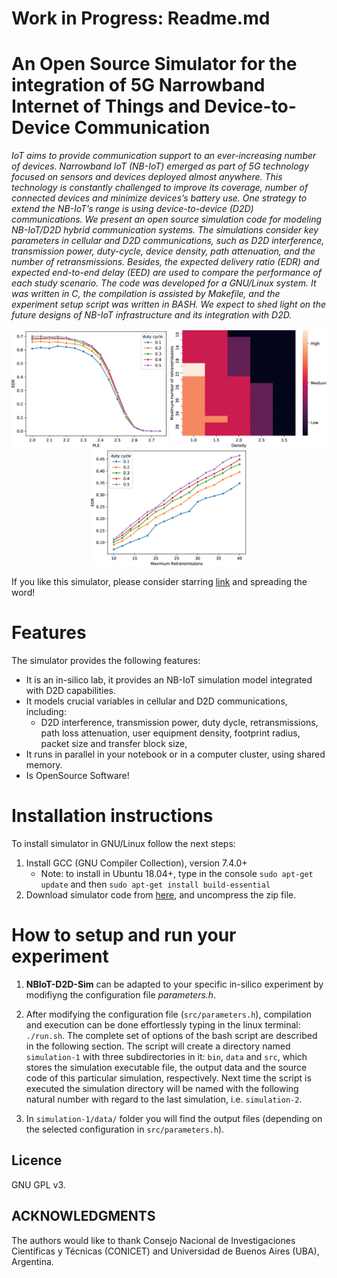 # Work in Progress: Readme.md

# An Open Source Simulator for the integration of 5G Narrowband Internet of Things and Device-to-Device Communication

_IoT aims to provide communication support to an ever-increasing number of devices. Narrowband IoT (NB-IoT) emerged as part of 5G technology focused on sensors and devices deployed almost anywhere. This technology is constantly challenged to improve its coverage, number of connected devices and minimize devices’s battery use. One strategy to extend the NB-IoT’s range is using device-to-device (D2D) communications. 
We present an open source simulation code for modeling NB-IoT/D2D hybrid communication systems. 
The simulations consider key parameters in cellular and D2D communications, such as D2D interference, transmission power, duty-cycle, device density, path attenuation, and the number of retransmissions. 
Besides, the expected delivery ratio (EDR) and expected end-to-end delay (EED) are used to compare the performance of each study scenario.
The code was developed for a GNU/Linux system. It was written in C, the compilation is assisted by Makefile, and the experiment setup script was written in BASH.
We expect to shed light on the future designs of NB-IoT infrastructure and its integration with D2D._

<p align="center">
<img aling="center" src="suburban_edr_alpha.jpg" alt="Impact of PLE increment in the EDR and EED with different duty cycles in urban and suburban scenarios" width="250"/>
<img aling="center" src="suburban_qos_medium_d05.jpg" alt="The impact of out-of-coverage UE density and the maximum number of retransmissions on EDR and EED, for suburban scenario" width="250"/>
<img aling="center" src="urban_edr_tau.jpg" alt="Impact of maximum number of retransmissions in the EDR and EED for different duty cycles in urban scenario." width="250"/>
</p>

If you like this simulator, please consider starring [link]( "https://github.com/LICAR-UBA/NBIoT-D2D-Sim") and spreading the word!


# Features

The simulator provides the following features:

- It is an in-silico lab, it provides an NB-IoT simulation model integrated with D2D capabilities. 
- It models crucial variables in cellular and D2D communications, including:
    - D2D interference, transmission power, duty dycle, retransmissions, path loss attenuation, user equipment density, footprint radius, packet size and transfer block size,   
- It runs in parallel in your notebook or in a computer cluster, using shared memory.
- Is OpenSource Software! 
   
  
# Installation instructions

To install simulator in GNU/Linux follow the next steps:

1. Install GCC (GNU Compiler Collection), version 7.4.0+
    - Note: to install in Ubuntu 18.04+, type in the console ```sudo apt-get update``` and then ```sudo apt-get install build-essential```
2. Download simulator code from [here](https://github.com/LICAR-UBA/NBIoT-D2D-Sim/archive/master.zip "NBIoT-D2D-Sim code"), and uncompress the zip file.


# How to setup and run your experiment

1. **NBIoT-D2D-Sim** can be adapted to your specific in-silico experiment by modifiyng the configuration file *parameters.h*.
  
2. After modifying the configuration file (```src/parameters.h```), compilation and execution can be done effortlessly typing in the linux terminal: ```./run.sh```. The complete set of options of the bash script are described in the following section. The script will create a directory named ```simulation-1``` with three subdirectories in it: ```bin```, ```data``` and ```src```, which stores the simulation executable file, the output data and the source code of this particular simulation, respectively. Next time the script is executed the simulation directory will be named with the following natural number with regard to the last simulation, i.e. ```simulation-2```.
  
3. In ```simulation-1/data/``` folder you will find the output files (depending on the selected configuration in ```src/parameters.h```).


## Licence

GNU GPL v3.


## ACKNOWLEDGMENTS

The authors would like to thank Consejo Nacional de Investigaciones Científicas y Técnicas (CONICET) and Universidad de Buenos Aires (UBA), Argentina.
  
  
